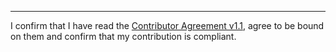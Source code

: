 

______________________________________
I confirm that I have read the [Contributor Agreement v1.1](https://github.com/tegonal/gt/blob/v1.3.1/.github/Contributor%20Agreement.txt), agree to be bound on them and confirm that my contribution is compliant.

